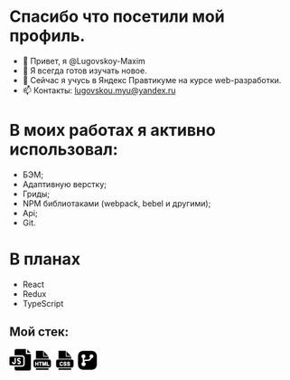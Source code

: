 # Спасибо что посетили мой профиль. 
- 👋 Привет, я @Lugovskoy-Maxim
- 👀 Я всегда готов изучать новое.
- 🌱 Сейчас я учусь в Яндекс Правтикуме на курсе web-разработки.
- 📫 Контакты: lugovskou.myu@yandex.ru 
# В моих работах я активно использовал:
- БЭМ;
- Адаптивную верстку;
- Гриды;
- NPM библиотаками (webpack, bebel и другими);
- Api;
- Git.
#  В планах
- React
- Redux
- TypeScript
## Мой стек: 
<img align="left" alt="JavaScript" width="38px" href="#" src="https://github.com/Lugovskoy-Maxim/Lugovskoy-Maxim/blob/main/icon/js.png?raw=true"/>
<img align="left" alt="HTML5" width="40px" href="#" src="https://github.com/Lugovskoy-Maxim/Lugovskoy-Maxim/blob/main/icon/html.png?raw=true" />
<img align="left" alt="CSS3" width="40px" href="#" src="https://github.com/Lugovskoy-Maxim/Lugovskoy-Maxim/blob/main/icon/css.png?raw=true" />
<img align="left" alt="Git" width="40px" href="#" src="https://github.com/Lugovskoy-Maxim/Lugovskoy-Maxim/blob/main/icon/git.png?raw=true" />
